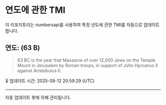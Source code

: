 
# 연도에 관한 TMI

이 리포지토리는 numbersapi를 사용하여 특정 년도에 관한 TMI를 자동으로 업데이트합니다.

## 연도: (63 B)
> 63 BC is the year that Massacre of over 12,000 Jews on the Temple Mount in Jerusalem by Roman troops, in support of John Hyrcanus II against Aristobulus II.

⏳ 업데이트 시간: 2025-09-12 20:59:29 (UTC)

---
자동 업데이트 봇에 의해 관리됩니다.
